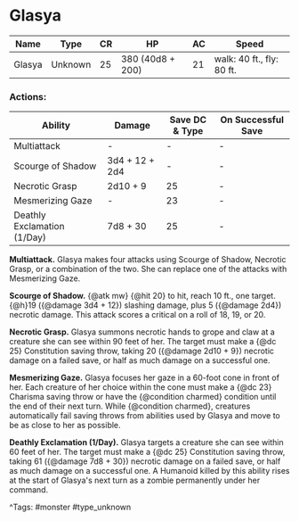 # Glasya

| Name | Type | CR | HP | AC | Speed |
|------|------|----|----|----|-------|
| Glasya | Unknown | 25 | 380 (40d8 + 200) | 21 | walk: 40 ft., fly: 80 ft. |

### Actions:

| Ability | Damage | Save DC & Type | On Successful Save |
|---------|--------|----------------|--------------------|
| Multiattack | - | - | - |
| Scourge of Shadow | 3d4 + 12 + 2d4 | - | - |
| Necrotic Grasp | 2d10 + 9 | 25 | - |
| Mesmerizing Gaze | - | 23 | - |
| Deathly Exclamation (1/Day) | 7d8 + 30 | 25 | - |


**Multiattack.** Glasya makes four attacks using Scourge of Shadow, Necrotic Grasp, or a combination of the two. She can replace one of the attacks with Mesmerizing Gaze.

**Scourge of Shadow.** {@atk mw} {@hit 20} to hit, reach 10 ft., one target. {@h}19 ({@damage 3d4 + 12}) slashing damage, plus 5 ({@damage 2d4}) necrotic damage. This attack scores a critical on a roll of 18, 19, or 20.

**Necrotic Grasp.** Glasya summons necrotic hands to grope and claw at a creature she can see within 90 feet of her. The target must make a {@dc 25} Constitution saving throw, taking 20 ({@damage 2d10 + 9}) necrotic damage on a failed save, or half as much damage on a successful one.

**Mesmerizing Gaze.** Glasya focuses her gaze in a 60-foot cone in front of her. Each creature of her choice within the cone must make a {@dc 23} Charisma saving throw or have the {@condition charmed} condition until the end of their next turn. While {@condition charmed}, creatures automatically fail saving throws from abilities used by Glasya and move to be as close to her as possible.

**Deathly Exclamation (1/Day).** Glasya targets a creature she can see within 60 feet of her. The target must make a {@dc 25} Constitution saving throw, taking 61 ({@damage 7d8 + 30}) necrotic damage on a failed save, or half as much damage on a successful one. A Humanoid killed by this ability rises at the start of Glasya's next turn as a zombie permanently under her command.

^Tags: #monster #type_unknown